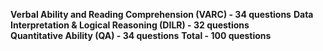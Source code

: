 **Verbal Ability and Reading Comprehension (VARC) - 34 questions**
**Data Interpretation & Logical Reasoning (DILR) - 32 questions**  
**Quantitative Ability (QA) - 34 questions**
**Total - 100 questions**